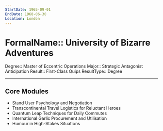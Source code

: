 ```yaml
---
StartDate: 1965-09-01
EndDate: 1968-06-30
Location: London
---
```


# FormalName:: University of Bizarre Adventures
Degree:: Master of Eccentric Operations
Major:: Strategic Antagonist Anticipation
Result:: First-Class Quips
ResultType:: Degree

---
## Core Modules
- Stand User Psychology and Negotiation
- Transcontinental Travel Logistics for Reluctant Heroes
- Quantum Leap Techniques for Daily Commutes
- International Garlic Procurement and Utilisation
- Humour in High-Stakes Situations
